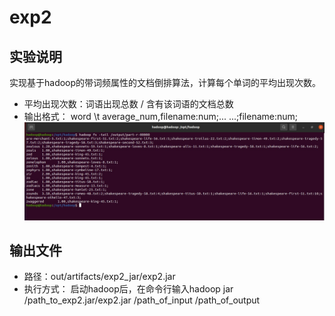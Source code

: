 # exp2
## 实验说明

实现基于hadoop的带词频属性的文档倒排算法，计算每个单词的平均出现次数。

- 平均出现次数：词语出现总数 / 含有该词语的文档总数
- 输出格式：
    word \t average_num,filename:num;... ...;filename:num;
    ![img_res](res_localhost.jpg)

## 输出文件

 - 路径：out/artifacts/exp2_jar/exp2.jar
 - 执行方式：
    启动hadoop后，在命令行输入hadoop jar /path_to_exp2.jar/exp2.jar /path_of_input /path_of_output
